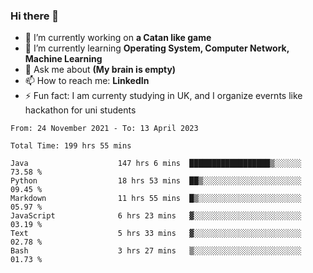 ### Hi there 👋
- 🔭 I’m currently working on **a Catan like game**
- 🌱 I’m currently learning **Operating System, Computer Network, Machine Learning**
- 💬 Ask me about **(My brain is empty)**
- 📫 How to reach me: **LinkedIn**
- ⚡ Fun fact: I am currenty studying in UK, and I organize evernts like hackathon for uni students

<!--START_SECTION:waka-->

```text
From: 24 November 2021 - To: 13 April 2023

Total Time: 199 hrs 55 mins

Java                    147 hrs 6 mins  ██████████████████▒░░░░░░   73.58 %
Python                  18 hrs 53 mins  ██▒░░░░░░░░░░░░░░░░░░░░░░   09.45 %
Markdown                11 hrs 55 mins  █▒░░░░░░░░░░░░░░░░░░░░░░░   05.97 %
JavaScript              6 hrs 23 mins   ▓░░░░░░░░░░░░░░░░░░░░░░░░   03.19 %
Text                    5 hrs 33 mins   ▓░░░░░░░░░░░░░░░░░░░░░░░░   02.78 %
Bash                    3 hrs 27 mins   ▒░░░░░░░░░░░░░░░░░░░░░░░░   01.73 %
```

<!--END_SECTION:waka-->
